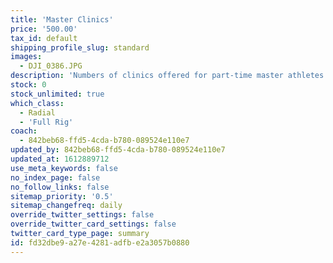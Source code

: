 ```yaml
---
title: 'Master Clinics'
price: '500.00'
tax_id: default
shipping_profile_slug: standard
images:
  - DJI_0386.JPG
description: 'Numbers of clinics offered for part-time master athletes looking to develop specific sailing skills. MYST Sailing will offer 4 clinics focusing on different aspects of Laser sailing during 2021'
stock: 0
stock_unlimited: true
which_class:
  - Radial
  - 'Full Rig'
coach:
  - 842beb68-ffd5-4cda-b780-089524e110e7
updated_by: 842beb68-ffd5-4cda-b780-089524e110e7
updated_at: 1612889712
use_meta_keywords: false
no_index_page: false
no_follow_links: false
sitemap_priority: '0.5'
sitemap_changefreq: daily
override_twitter_settings: false
override_twitter_card_settings: false
twitter_card_type_page: summary
id: fd32dbe9-a27e-4281-adfb-e2a3057b0880
---
```

